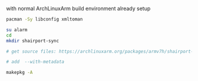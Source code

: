with normal ArchLinuxArm build environment already setup
```sh
pacman -Sy libconfig xmltoman

su alarm
cd
mkdir shairport-sync

# get source files: https://archlinuxarm.org/packages/armv7h/shairport-sync (with last empty line without whitespace)

# add  --with-metadata

makepkg -A
```

